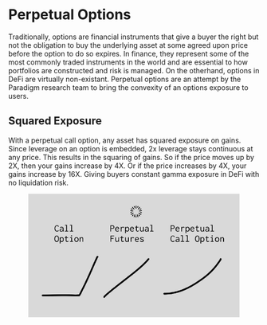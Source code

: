 # Perpetual Options

Traditionally, options are financial instruments that give a buyer the right but not the obligation to buy the underlying asset at some agreed upon price before the option to do so expires. In finance, they represent some of the most commonly traded instruments in the world and are essential to how portfolios are constructed and risk is managed. On the otherhand, options in DeFi are virtually non-existant. Perpetual options are an attempt by the Paradigm research team to bring the convexity of an options exposure to users.&#x20;

## Squared Exposure

With a perpetual call option, any asset has squared exposure on gains. Since leverage on an option is embedded, 2x leverage stays continuous at any price. This results in the squaring of gains. So if the price moves up by 2X, then your gains increase by 4X. Or if the price increases by 4X, your gains increase by 16X. Giving buyers constant gamma exposure in DeFi with no liquidation risk.



<figure><img src="../../.gitbook/assets/image.png" alt=""><figcaption></figcaption></figure>

